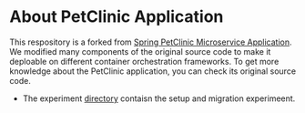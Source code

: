 # About PetClinic Application

This respository is a forked from [Spring PetClinic Microservice Application](https://github.com/spring-petclinic/spring-petclinic-microservices). We modified many components of the original source code to make it deploable on different container orchestration frameworks.
To get more knowledge about the PetClinic application, you can check its original source code.

- The experiment [directory](https://github.com/AzarguNazari/modified-petclinic-application/tree/master/migration) contaisn the setup and migration experimeent.   
 
